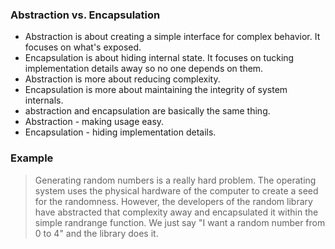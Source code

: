 
### Abstraction vs. Encapsulation
- Abstraction is about creating a simple interface for complex behavior. It focuses on what's exposed.
- Encapsulation is about hiding internal state. It focuses on tucking implementation details away so no one depends on them.
- Abstraction is more about reducing complexity.
- Encapsulation is more about maintaining the integrity of system internals.
- abstraction and encapsulation are basically the same thing.
- Abstraction - making usage easy.
- Encapsulation - hiding implementation details.

### Example
> Generating random numbers is a really hard problem. The operating system uses the physical hardware of the computer to create a seed for the randomness. However, the developers of the random library have abstracted that complexity away and encapsulated it within the simple randrange function. We just say "I want a random number from 0 to 4" and the library does it.